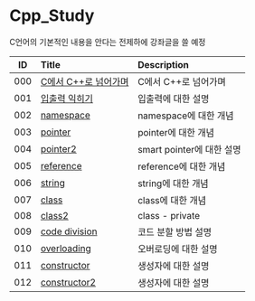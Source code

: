 # Cpp_Study

C언어의 기본적인 내용을 안다는 전제하에 강좌글을 쓸 예정

|ID|Title|Description|
|:---:|:---|:---|
|000|[C에서 C++로 넘어가며](./000/README.md)|C에서 C++로 넘어가며|
|001|[입출력 익히기](./001/README.md)|입출력에 대한 설명|
|002|[namespace](./002/README.md)|namespace에 대한 개념|
|003|[pointer](./003/README.md)|pointer에 대한 개념|
|004|[pointer2](./004/README.md)|smart pointer에 대한 설명|
|005|[reference](./005/README.md)|reference에 대한 개념|
|006|[string](./006/README.md)|string에 대한 개념|
|007|[class](./007/README.md)|class에 대한 개념|
|008|[class2](./008/README.md)|class - private|
|009|[code division](./009/README.md)|코드 분할 방법 설명|
|010|[overloading](./010/README.md)|오버로딩에 대한 설명|
|011|[constructor](./011/README.md)|생성자에 대한 설명|
|012|[constructor2](./012/README.md)|생성자에 대한 설명|